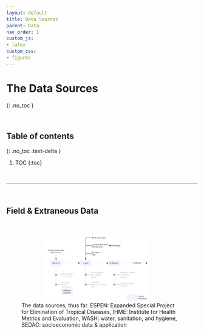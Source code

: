 ```yaml
---
layout: default
title: Data Sources
parent: Data
nav_order: 1
custom_js:
- latex
custom_css:
- figures
---
```


# The Data Sources
{: .no_toc }

<br>

## Table of contents
{: .no_toc .text-delta }

1. TOC 
{:toc}

<br>

---

<br>

## Field & Extraneous Data

<br>

<figure>
<img src="/assets/images/data.png" style="margin-left: 60px; vertical-align: middle; width: 65%">
<figcaption>The data sources, thus far.  ESPEN: Expanded Special Project for Elimination of Tropical 
Diseases, IHME:  Institute for Health Metrics and Evaluation, WASH: water, sanitation, and hygiene, SEDAC: socioeconomic 
data & application</figcaption>
</figure>

<br>
<br>
<br>
<br>
